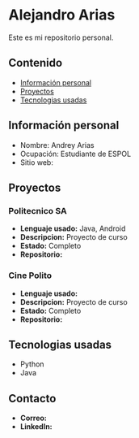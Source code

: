 
<!--
**andreyariascdia/andreyariascdia** is a ✨ _special_ ✨ repository because its `README.md` (this file) appears on your GitHub profile.

Here are some ideas to get you started:

- 🔭 I’m currently working on ...
- 🌱 I’m currently learning ...
- 👯 I’m looking to collaborate on ...
- 🤔 I’m looking for help with ...
- 💬 Ask me about ...
- 📫 How to reach me: ...
- 😄 Pronouns: ...
- ⚡ Fun fact: ...
-->
# Alejandro Arias
Este es mi repositorio personal.
## Contenido
* [Información personal](#información-personal)
* [Proyectos](#proyectos)
* [Tecnologias usadas](#tecnologias-usadas)
## Información personal
* Nombre: Andrey Arias
* Ocupación: Estudiante de ESPOL
* Sitio web:
## Proyectos
### Politecnico SA
- **Lenguaje usado:** Java, Android
- **Descripcion:** Proyecto de curso
- **Estado:** Completo 
- **Repositorio:**
### Cine Polito
- **Lenguaje usado:**
- **Descripcion:** Proyecto de curso
- **Estado:** Completo 
- **Repositorio:**
## Tecnologias usadas
* Python
* Java
## Contacto
- **Correo:**
- **LinkedIn:**
